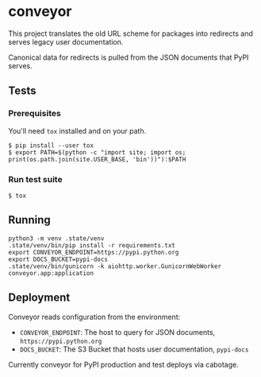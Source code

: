# conveyor

This project translates the old URL scheme for packages into redirects and serves legacy user documentation.

Canonical data for redirects is pulled from the JSON documents that PyPI serves.

## Tests

### Prerequisites

You'll need `tox` installed and on your path.

```shell
$ pip install --user tox
$ export PATH=$(python -c "import site; import os; print(os.path.join(site.USER_BASE, 'bin'))"):$PATH
```

### Run test suite
```
$ tox
```

## Running

```shell
python3 -m venv .state/venv
.state/venv/bin/pip install -r requirements.txt
export CONVEYOR_ENDPOINT=https://pypi.python.org
export DOCS_BUCKET=pypi-docs
.state/venv/bin/gunicorn -k aiohttp.worker.GunicornWebWorker conveyor.app:application
```

## Deployment

Conveyor reads configuration from the environment:

- `CONVEYOR_ENDPOINT`: The host to query for JSON documents, `https://pypi.python.org`
- `DOCS_BUCKET`: The S3 Bucket that hosts user documentation, `pypi-docs`

Currently conveyor for PyPI production and test deploys via cabotage.
